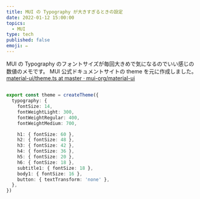 ```yaml
---
title: MUI の Typography が大きすぎるときの設定
date: 2022-01-12 15:00:00
topics:
  - MUI
type: tech
published: false
emoji: ✏️
---
```


MUI の Typography のフォントサイズが毎回大きめで気になるのでいい感じの数値のメモです。
MUI 公式ドキュメントサイトの theme を元に作成しました。
[material\-ui/theme\.ts at master · mui\-org/material\-ui](https://github.com/mui-org/material-ui/blob/master/docs/src/pages/premium-themes/onepirate/modules/theme.ts)

##

```ts
export const theme = createTheme({
  typography: {
    fontSize: 14,
    fontWeightLight: 300,
    fontWeightRegular: 400,
    fontWeightMedium: 700,

    h1: { fontSize: 60 },
    h2: { fontSize: 48 },
    h3: { fontSize: 42 },
    h4: { fontSize: 36 },
    h5: { fontSize: 20 },
    h6: { fontSize: 18 },
    subtitle1: { fontSize: 18 },
    body1: { fontSize: 16 },
    button: { textTransform: 'none' },
  },
})
```
